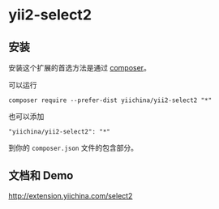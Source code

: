 # yii2-select2

安装
----

安装这个扩展的首选方法是通过 [composer](http://getcomposer.org/download/)。

可以运行

```
composer require --prefer-dist yiichina/yii2-select2 "*"
```

也可以添加

```
"yiichina/yii2-select2": "*"
```

到你的 `composer.json` 文件的包含部分。

文档和 Demo
----------

http://extension.yiichina.com/select2
